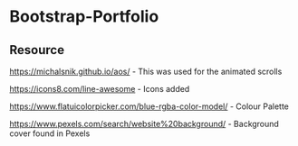 # Bootstrap-Portfolio

## Resource

https://michalsnik.github.io/aos/ - This was used for the animated scrolls

https://icons8.com/line-awesome - Icons added

https://www.flatuicolorpicker.com/blue-rgba-color-model/ - Colour Palette

https://www.pexels.com/search/website%20background/ - Background cover found in Pexels
